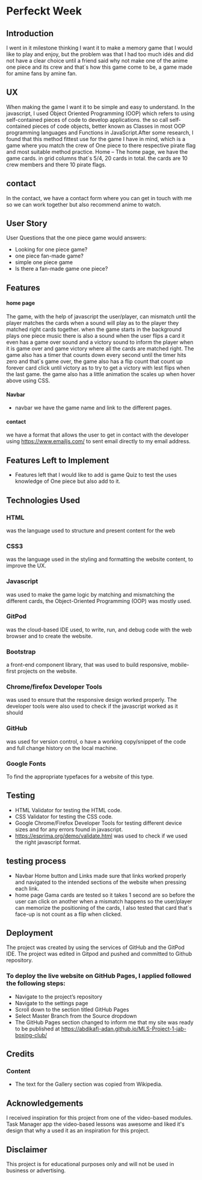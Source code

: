 
# Perfeckt Week

## Introduction
I went in it milestone thinking I want it to make a memory game that I would like to play and enjoy, but the problem was that I had too much idés and did not have a clear choice until a friend said why not make one of the anime one piece and its crew and that´s how this game come to be, a game made for amine fans by amine fan.

## UX
When making the game I want it to be simple and easy to understand. In the javascript, I used Object Oriented Programming (OOP) which refers to using self-contained pieces of code to develop applications. the so call self-contained pieces of code objects, better known as Classes in most OOP programming languages and Functions in JavaScript.After some research, I found that this method fittest use for the game I have in mind, which is a game where you match the crew of One piece to there respective pirate flag and most suitable method practice. Home – The home page, we have the game cards. in grid columns that´s 5/4, 20 cards in total. the cards are 10 crew members and there 10 pirate flags.

## contact 
In the contact, we have a contact form where you can get in touch with me so we can work together but also recommend anime to watch.

## User Story
User Questions that the one piece game would answers:

* Looking for one piece game?
* one piece fan-made game?
* simple one piece game
* Is there a fan-made game one piece?
## Features
#### home page

The game, with the help of javascript the user/player, can mismatch until the player matches the cards when a sound will play as to the player they matched right cards together. when the game starts in the background plays one piece music there is also a sound when the user flips a card it even has a game over sound and a victory sound to inform the player when it is game over and game victory where all the cards are matched right. The game also has a timer that counts down every second until the timer hits zero and that´s game over, the game also has a flip count that count up forever card click until victory as to try to get a victory with lest flips when the last game. the game also has a little animation the scales up when hover above using CSS.
#### Navbar
 * navbar we have the game name and link to the different pages.

#### contact
we have a format that allows the user to get in contact with the developer using https://www.emailjs.com/ to sent email directly to my email address.

 ## Features Left to Implement 
* Features left that I would like to add is game Quiz to test the uses knowledge of One piece but also add to it.

## Technologies Used
### HTML
was the language used to structure and present content for the web

### CSS3
was the language used in the styling and formatting the website content, to improve the UX.

### Javascript
was used to make the game logic by matching and mismatching the different cards, the Object-Oriented Programming (OOP) was mostly used.

### GitPod
was the cloud-based IDE used, to write, run, and debug code with the web browser and to create the website.

### Bootstrap
a front-end component library, that was used to build responsive, mobile-first projects on the website.

### Chrome/firefox Developer Tools
was used to ensure that the responsive design worked properly. The developer tools were also used to check if the javascript worked as it should

### GitHub
was used for version control, o have a working copy/snippet of the code and full change history on the local machine.

### Google Fonts
To find the appropriate typefaces for a website of this type.

## Testing
* HTML Validator for testing the HTML code.
* CSS Validator for testing the CSS code.
* Google Chrome/Firefox Developer Tools for testing different device sizes and for any errors found in javascript.
* https://esprima.org/demo/validate.html was used to check if we used the right javascript format.

## testing process
* Navbar Home button and Links made sure that links worked properly and navigated to the intended sections of the website when pressing each link.
* home page Gama cards are tested so it takes 1 second are so before the user can click on another when a mismatch happens so the user/player can memorize the positioning of the cards, I also tested that card that´s face-up is not count as a flip when clicked.
## Deployment
The project was created by using the services of GitHub and the GitPod IDE. The project was edited in Gitpod and pushed and committed to Github repository.

### To deploy the live website on GitHub Pages, I applied followed the following steps:
* Navigate to the project’s repository
* Navigate to the settings page
* Scroll down to the section titled GitHub Pages
* Select Master Branch from the Source dropdown
* The GitHub Pages section changed to inform me that my site was ready to be published at https://abdikafi-adan.github.io/MLS-Project-1-jab-boxing-club/

## Credits
### Content
* The text for the Gallery section was copied from Wikipedia.

## Acknowledgements
I received inspiration for this project from one of the video-based modules. Task Manager app the video-based lessons was awesome and liked it's design that why a used it as an inspiration for this project.
## Disclaimer
This project is for educational purposes only and will not be used in business or advertising.